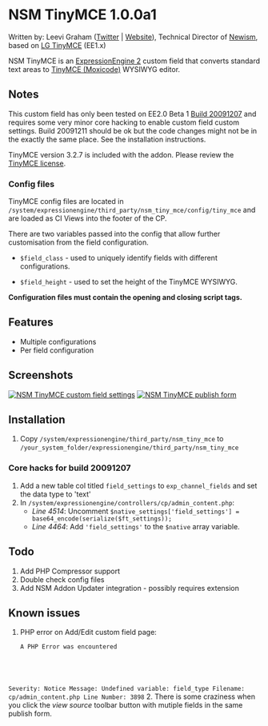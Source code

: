 # NSM TinyMCE 1.0.0a1

Written by: Leevi Graham ([Twitter](http://twitter.com/leevigraham) | [Website](http://leevigraham.com)), Technical Director of [Newism](http://newism.com.au), based on [LG TinyMCE](http://leevigraham.com/cms-customisation/expressionengine/lg-tinymce/) (EE1.x)

NSM TinyMCE is an [ExpressionEngine 2](http://expressionengine.com/index.php?affiliate=newism&amp;page=public_beta/index) custom field that converts standard text areas to [TinyMCE (Moxicode)](http://tinymce.moxiecode.com/) WYSIWYG editor.

## Notes

This custom field has only been tested on EE2.0 Beta 1 [Build 20091207](http://expressionengine.comindex.php?affiliate=newism&page=/forums/viewthread/137647/) and requires some very minor core hacking to enable custom field custom settings. Build 20091211 should be ok but the code changes might not be in the exactly the same place. See the installation instructions.

TinyMCE version 3.2.7 is included with the addon. Please review the [TinyMCE license](http://tinymce.moxiecode.com/license.php).

### Config files

TinyMCE config files are located in `/system/expressionengine/third_party/nsm_tiny_mce/config/tiny_mce` and are loaded as CI Views into the footer of the CP. 

There are two variables passed into the config that allow further customisation from the field configuration.

* `$field_class` - used to uniquely identify fields with different configurations.
* `$field_height` - used to set the height of the TinyMCE WYSIWYG.

	<script language="javascript" type="text/javascript">
		tinyMCE.init({
			button_tile_map : true,
			editor_selector : '<?= $field_class ?>',
			mode:'textareas',
			theme : 'advanced',
			height : <?= $field_height ?>,
			width : "99%",
		});
	</script>

**Configuration files must contain the opening and closing script tags.**

## Features

* Multiple configurations
* Per field configuration

## Screenshots

[![NSM TinyMCE custom field settings](http://s3.amazonaws.com/ember/T8QlIz969laR9TZNHFcAhSbxAxCXwOAV_s.jpg "NSM TinyMCE custom field settings")](http://emberapp.com/leevigraham/images/nsm-tinymce-custom-field-settings-1/sizes/l)
[![NSM TinyMCE publish form](http://s3.amazonaws.com/ember/Lx7NaGhbP2nn2kJoB4RMzEUUjuGVMgpq_s.jpg "NSM TinyMCE publish form")](http://emberapp.com/leevigraham/images/nsm-tinymce-ee2-custom-field/sizes/l)

## Installation

1. Copy `/system/expressionengine/third_party/nsm_tiny_mce` to `/your_system_folder/expressionengine/third_party/nsm_tiny_mce`

### Core hacks for build 20091207

1. Add a new table col titled `field_settings` to `exp_channel_fields` and set the data type to 'text'
2. In <code>/system/expressionengine/controllers/cp/admin_content.php</code>:
	- _Line 4514_: Uncomment `$native_settings['field_settings'] = base64_encode(serialize($ft_settings));`
	- _Line 4464_: Add `'field_settings'` to the `$native` array variable.

## Todo

1. Add PHP Compressor support
2. Double check config files
3. Add NSM Addon Updater integration - possibly requires extension

## Known issues

1. PHP error on Add/Edit custom field page:  
	<pre><code>A PHP Error was encountered
Severity: Notice
Message: Undefined variable: field_type
Filename: cp/admin_content.php
Line Number: 3898</code></pre>
2. There is some craziness when you click the _view source_ toolbar button with mutiple fields in the same publish form.